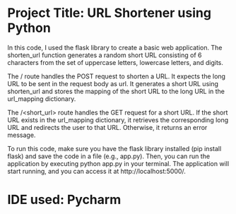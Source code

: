 # Project Title: URL Shortener using Python

In this code, I used the flask library to create a basic web application. The shorten_url function generates a random short URL consisting of 6 characters from the set of uppercase letters, lowercase letters, and digits.

The / route handles the POST request to shorten a URL. It expects the long URL to be sent in the request body as url. It generates a short URL using shorten_url and stores the mapping of the short URL to the long URL in the url_mapping dictionary.

The /<short_url> route handles the GET request for a short URL. If the short URL exists in the url_mapping dictionary, it retrieves the corresponding long URL and redirects the user to that URL. Otherwise, it returns an error message.

To run this code, make sure you have the flask library installed (pip install flask) and save the code in a file (e.g., app.py). Then, you can run the application by executing python app.py in your terminal. The application will start running, and you can access it at http://localhost:5000/.

# IDE used: Pycharm

